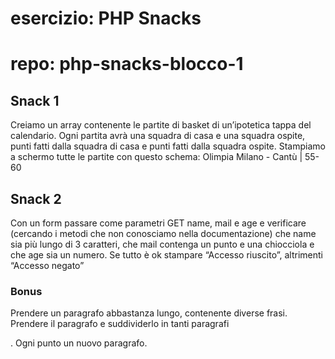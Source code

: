 # esercizio: PHP Snacks
# repo: php-snacks-blocco-1

## Snack 1
Creiamo un array contenente le partite di basket di un’ipotetica tappa del calendario. Ogni partita avrà una squadra di casa e una squadra ospite, punti fatti dalla squadra di casa e punti fatti dalla squadra ospite. Stampiamo a schermo tutte le partite con questo schema:
Olimpia Milano - Cantù | 55-60

## Snack 2
Con un form passare come parametri GET name, mail e age e verificare (cercando i metodi che non conosciamo nella documentazione) che name sia più lungo di 3 caratteri, che mail contenga un punto e una chiocciola e che age sia un numero. Se tutto è ok stampare “Accesso riuscito”, altrimenti “Accesso negato”

### Bonus
Prendere un paragrafo abbastanza lungo, contenente diverse frasi. Prendere il paragrafo e suddividerlo in tanti paragrafi <p>. Ogni punto un nuovo paragrafo.